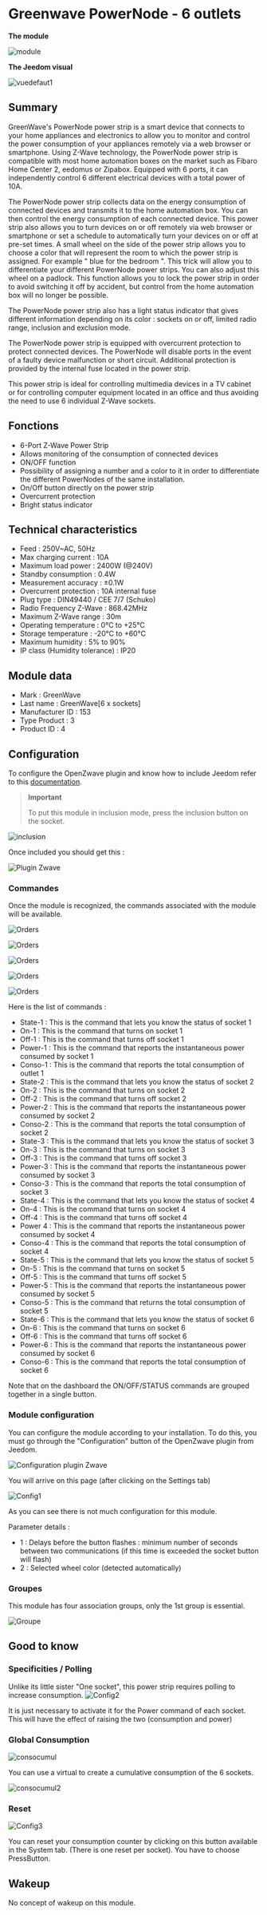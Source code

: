 # Greenwave PowerNode - 6 outlets

**The module**

![module](images/greenwave.powernode/module.jpg)

**The Jeedom visual**

![vuedefaut1](images/greenwave.powernode/vuedefaut1.jpg)

## Summary

GreenWave's PowerNode power strip is a smart device that connects to your home appliances and electronics to allow you to monitor and control the power consumption of your appliances remotely via a web browser or smartphone. Using Z-Wave technology, the PowerNode power strip is compatible with most home automation boxes on the market such as Fibaro Home Center 2, eedomus or Zipabox. Equipped with 6 ports, it can independently control 6 different electrical devices with a total power of 10A.

The PowerNode power strip collects data on the energy consumption of connected devices and transmits it to the home automation box. You can then control the energy consumption of each connected device. This power strip also allows you to turn devices on or off remotely via web browser or smartphone or set a schedule to automatically turn your devices on or off at pre-set times. A small wheel on the side of the power strip allows you to choose a color that will represent the room to which the power strip is assigned. For example " blue for the bedroom ". This trick will allow you to differentiate your different PowerNode power strips. You can also adjust this wheel on a padlock. This function allows you to lock the power strip in order to avoid switching it off by accident, but control from the home automation box will no longer be possible.

The PowerNode power strip also has a light status indicator that gives different information depending on its color : sockets on or off, limited radio range, inclusion and exclusion mode.

The PowerNode power strip is equipped with overcurrent protection to protect connected devices. The PowerNode will disable ports in the event of a faulty device malfunction or short circuit. Additional protection is provided by the internal fuse located in the power strip.

This power strip is ideal for controlling multimedia devices in a TV cabinet or for controlling computer equipment located in an office and thus avoiding the need to use 6 individual Z-Wave sockets.

## Fonctions

-   6-Port Z-Wave Power Strip
-   Allows monitoring of the consumption of connected devices
-   ON/OFF function
-   Possibility of assigning a number and a color to it in order to differentiate the different PowerNodes of the same installation.
-   On/Off button directly on the power strip
-   Overcurrent protection
-   Bright status indicator

## Technical characteristics

-   Feed : 250V\~AC, 50Hz
-   Max charging current : 10A
-   Maximum load power : 2400W (@240V)
-   Standby consumption : 0.4W
-   Measurement accuracy : ±0.1W
-   Overcurrent protection : 10A internal fuse
-   Plug type : DIN49440 / CEE 7/7 (Schuko)
-   Radio Frequency Z-Wave : 868.42MHz
-   Maximum Z-Wave range : 30m
-   Operating temperature : 0°C to +25°C
-   Storage temperature : -20°C to +60°C
-   Maximum humidity : 5% to 90%
-   IP class (Humidity tolerance) : IP20

## Module data

-   Mark : GreenWave
-   Last name : GreenWave\[6 x sockets\]
-   Manufacturer ID : 153
-   Type Product : 3
-   Product ID : 4

## Configuration

To configure the OpenZwave plugin and know how to include Jeedom refer to this [documentation](https://doc.jeedom.com/en_US/plugins/automation%20protocol/openzwave/).

> **Important**
>
> To put this module in inclusion mode, press the inclusion button on the socket.

![inclusion](images/greenwave.powernode/inclusion.jpg)

Once included you should get this :

![Plugin Zwave](images/greenwave.powernode/information.jpg)

### Commandes

Once the module is recognized, the commands associated with the module will be available.

![Orders](images/greenwave.powernode/commandes.jpg)

![Orders](images/greenwave.powernode/commandes2.jpg)

![Orders](images/greenwave.powernode/commandes3.jpg)

![Orders](images/greenwave.powernode/commandes4.jpg)

![Orders](images/greenwave.powernode/commandes5.jpg)

Here is the list of commands :

-   State-1 : This is the command that lets you know the status of socket 1
-   On-1 : This is the command that turns on socket 1
-   Off-1 : This is the command that turns off socket 1
-   Power-1 : This is the command that reports the instantaneous power consumed by socket 1
-   Conso-1 : This is the command that reports the total consumption of outlet 1
-   State-2 : This is the command that lets you know the status of socket 2
-   On-2 : This is the command that turns on socket 2
-   Off-2 : This is the command that turns off socket 2
-   Power-2 : This is the command that reports the instantaneous power consumed by socket 2
-   Conso-2 : This is the command that reports the total consumption of socket 2
-   State-3 : This is the command that lets you know the status of socket 3
-   On-3 : This is the command that turns on socket 3
-   Off-3 : This is the command that turns off socket 3
-   Power-3 : This is the command that reports the instantaneous power consumed by socket 3
-   Conso-3 : This is the command that reports the total consumption of socket 3
-   State-4 : This is the command that lets you know the status of socket 4
-   On-4 : This is the command that turns on socket 4
-   Off-4 : This is the command that turns off socket 4
-   Power 4 : This is the command that reports the instantaneous power consumed by socket 4
-   Conso-4 : This is the command that reports the total consumption of socket 4
-   State-5 : This is the command that lets you know the status of socket 5
-   On-5 : This is the command that turns on socket 5
-   Off-5 : This is the command that turns off socket 5
-   Power-5 : This is the command that reports the instantaneous power consumed by socket 5
-   Conso-5 : This is the command that returns the total consumption of socket 5
-   State-6 : This is the command that lets you know the status of socket 6
-   On-6 : This is the command that turns on socket 6
-   Off-6 : This is the command that turns off socket 6
-   Power-6 : This is the command that reports the instantaneous power consumed by socket 6
-   Conso-6 : This is the command that reports the total consumption of socket 6

Note that on the dashboard the ON/OFF/STATUS commands are grouped together in a single button.

### Module configuration

You can configure the module according to your installation. To do this, you must go through the "Configuration" button of the OpenZwave plugin from Jeedom.

![Configuration plugin Zwave](images/plugin/bouton_configuration.jpg)

You will arrive on this page (after clicking on the Settings tab)

![Config1](images/greenwave.powernode/config1.jpg)

As you can see there is not much configuration for this module.

Parameter details :

-   1 : Delays before the button flashes : minimum number of seconds between two communications (if this time is exceeded the socket button will flash)
-   2 : Selected wheel color (detected automatically)

### Groupes

This module has four association groups, only the 1st group is essential.

![Groupe](images/greenwave.powernode/groupe.jpg)

## Good to know

### Specificities / Polling

Unlike its little sister "One socket", this power strip requires polling to increase consumption.
![Config2](images/greenwave.powernode/config2.jpg)

It is just necessary to activate it for the Power command of each socket. This will have the effect of raising the two (consumption and power)

### Global Consumption

![consocumul](images/greenwave.powernode/consocumul.jpg)

You can use a virtual to create a cumulative consumption of the 6 sockets.

![consocumul2](images/greenwave.powernode/consocumul2.jpg)

### Reset

![Config3](images/greenwave.powernode/config3.jpg)

You can reset your consumption counter by clicking on this button available in the System tab. (There is one reset per socket). You have to choose PressButton.

## Wakeup

No concept of wakeup on this module.
